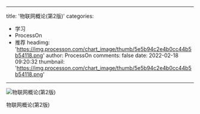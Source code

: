 
---
title: '物联网概论(第2版)'
categories: 
 - 学习
 - ProcessOn
 - 推荐
headimg: 'https://img.processon.com/chart_image/thumb/5e5b94c2e4b0cc44b5b54118.png'
author: ProcessOn
comments: false
date: 2022-02-18 09:20:32
thumbnail: 'https://img.processon.com/chart_image/thumb/5e5b94c2e4b0cc44b5b54118.png'
---

<div>   
<img class="thumb" alt="物联网概论(第2版)" src="https://img.processon.com/chart_image/thumb/5e5b94c2e4b0cc44b5b54118.png" referrerpolicy="no-referrer">
<p>物联网概论(第2版)</p>  
</div>
            